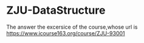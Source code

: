 # ZJU-DataStructure
The answer the excersice of the course,whose url is https://www.icourse163.org/course/ZJU-93001
